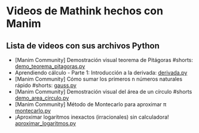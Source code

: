 # Videos de Mathink hechos con Manim

## Lista de videos con sus archivos Python

* [Manim Community] Demostración visual teorema de Pitágoras #shorts: [demo_teorema_pitagoras.py](/demo_teorema_pitagoras.py)
* Aprendiendo cálculo - Parte 1: Introducción a la derivada: [derivada.py](/derivada.py)
* [Manim Community] Cómo sumar los primeros n números naturales rápido #shorts: [gauss.py](/gauss.py)
* [Manim Community] Demostración visual del área de un círculo #shorts [demo_area_circulo.py](/demo_area_circulo.py)
* [Manim Community] Método de Montecarlo para aproximar π [montecarlo.py](/montecarlo.py)
* ¡Aproximar logaritmos inexactos (irracionales) sin calculadora! [aproximar_logaritmos.py](/aproximar_logaritmos.py)
